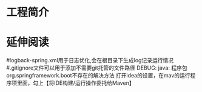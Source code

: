 # 工程简介

# 延伸阅读
#logback-spring.xml用于日志优化,会在根目录下生成log记录运行情况
#.gitignore文件可以用于添加不需要git托管的文件路径
DEBUG:
java: 程序包org.springframework.boot不存在的解决方法
打开idea的设置，在mav的运行程序项里面，勾上【将IDE构建/运行操作委托给Maven】

